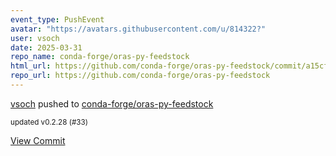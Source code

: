 ```yaml
---
event_type: PushEvent
avatar: "https://avatars.githubusercontent.com/u/814322?"
user: vsoch
date: 2025-03-31
repo_name: conda-forge/oras-py-feedstock
html_url: https://github.com/conda-forge/oras-py-feedstock/commit/a15cf9a365e7e890f5947043957b553050d81db6
repo_url: https://github.com/conda-forge/oras-py-feedstock
---
```


<a href='https://github.com/vsoch' target='_blank'>vsoch</a> pushed to <a href='https://github.com/conda-forge/oras-py-feedstock' target='_blank'>conda-forge/oras-py-feedstock</a>

<small>updated v0.2.28 (#33)</small>

<a href='https://github.com/conda-forge/oras-py-feedstock/commit/a15cf9a365e7e890f5947043957b553050d81db6' target='_blank'>View Commit</a>